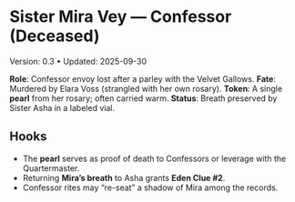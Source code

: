 # Sister Mira Vey — Confessor (Deceased)
Version: 0.3 • Updated: 2025-09-30

**Role**: Confessor envoy lost after a parley with the Velvet Gallows.
**Fate**: Murdered by Elara Voss (strangled with her own rosary).
**Token**: A single **pearl** from her rosary; often carried warm.
**Status**: Breath preserved by Sister Asha in a labeled vial.

## Hooks
- The **pearl** serves as proof of death to Confessors or leverage with the Quartermaster.
- Returning **Mira’s breath** to Asha grants **Eden Clue #2**.
- Confessor rites may “re-seat” a shadow of Mira among the records.
